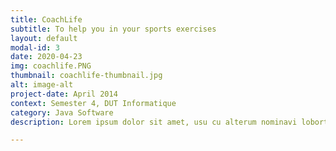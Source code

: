 ```yaml
---
title: CoachLife
subtitle: To help you in your sports exercises
layout: default
modal-id: 3
date: 2020-04-23
img: coachlife.PNG
thumbnail: coachlife-thumbnail.jpg
alt: image-alt
project-date: April 2014
context: Semester 4, DUT Informatique
category: Java Software
description: Lorem ipsum dolor sit amet, usu cu alterum nominavi lobortis. At duo novum diceret. Tantas apeirian vix et, usu sanctus postulant inciderint ut, populo diceret necessitatibus in vim. Cu eum dicam feugiat noluisse.

---
```

